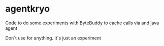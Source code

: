 # agentkryo

Code to do some experiments with ByteBuddy to cache calls via and java agent

Don´t use for anything. It´s just an experiment

